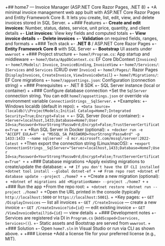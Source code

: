 +## home7 — Invoice Manager (ASP.NET Core Razor Pages, .NET 8)
+
+A minimal invoice management web app built with ASP.NET Core Razor Pages and Entity Framework Core 8. It lets you create, list, edit, view, and delete invoices stored in SQL Server.
+
+### Features
+- **Create and edit invoices**: Number, status, dates, service, unit price, quantity, and client details
+- **List invoices**: View key fields and computed totals
+- **View invoice details**
+- **Delete invoices**
+- **Validation** on required fields, ranges, and formats
+
+### Tech stack
+- **.NET 8** / ASP.NET Core Razor Pages
+- **Entity Framework Core 8** with SQL Server
+- **Bootstrap** UI assets under `wwwroot`
+
+### Project structure
+- `home7/Program.cs`: App startup and middleware
+- `home7/Data/AppDbContext.cs`: EF Core DbContext (`Invoices`)
+- `home7/Models/`: `Invoice`, `InvoiceBinding`, `InvoiceView`
+- `home7/Services/`: `IServices` and `Services` (CRUD over `Invoice`)
+- `home7/Pages/`: Razor Pages (`DisplayInvoices`, `CreateInvoice`, `ViewInvoiceDetail`)
+- `home7/Migrations/`: EF Core migrations
+- `home7/appsettings.json`: Configuration (connection string)
+
+### Prerequisites
+- .NET 8 SDK
+- SQL Server instance (local or container)
+
+### Configure database connection
+Set the `SqlServer` connection string. You can edit `home7/appsettings.json` or override via environment variable `ConnectionStrings__SqlServer`.
+
+Examples:
+- Windows localdb (default in repo):
+```
+Data Source=(localdb)\\ProjectModels;Initial Catalog=Home7;Integrated Security=True;Encrypt=False
+```
+- SQL Server (local or container):
+```
+Server=localhost,1433;Database=Home7;User Id=sa;Password=YourStrong!Passw0rd;Encrypt=False;TrustServerCertificate=True
+```
+
+Run SQL Server in Docker (optional):
+```
+docker run -e "ACCEPT_EULA=Y" -e "MSSQL_SA_PASSWORD=YourStrong!Passw0rd" -p 1433:1433 --name sqlserver -d mcr.microsoft.com/mssql/server:2022-latest
+```
+Then export the connection string (Linux/macOS):
+```
+export ConnectionStrings__SqlServer="Server=localhost,1433;Database=Home7;User Id=sa;Password=YourStrong!Passw0rd;Encrypt=False;TrustServerCertificate=True"
+```
+
+### Database migrations
+Apply existing migrations to create/update the database:
+```
+# If you don't have the EF CLI installed
+dotnet tool install --global dotnet-ef
+
+# From repo root
+dotnet ef database update --project ./home7
+```
+
+Create a new migration (optional):
+```
+dotnet ef migrations add <MigrationName> --project ./home7
+```
+
+### Run the app
+From the repo root:
+```
+dotnet restore
+dotnet run --project ./home7
+```
+Open the URL printed in the console (typically `http://localhost:5000` or `https://localhost:5001`).
+
+Key pages:
+- `GET /DisplayInvoices` — list all invoices
+- `GET /CreateInvoice` — create a new invoice
+- `GET /CreateInvoice?id={id}` — edit existing invoice
+- `GET /ViewInvoiceDetail?id={id}` — view details
+
+### Development notes
+- Services are registered via DI in `Program.cs` (`AddScoped<Iservices, Services>()`).
+- Static assets and Bootstrap are served from `wwwroot`.
+
+### Solution
+- Open `home7.sln` in Visual Studio or run via CLI as shown above.
+
+### License
+Add a license file for your preferred license (e.g., MIT).
